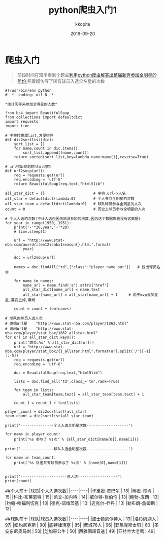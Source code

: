 ﻿---
layout:     post
title:      "python爬虫入门1"
date:       2016-09-20
author:     "kkopite"
header-img: "img/home-bg-o.jpg"
tags:
    - python
    - 爬虫
---

# 爬虫入门

> 前段时间在知乎看到个题主[利用python爬虫解答出整届新秀参加全明星的年份][1],照着模仿写了所有球员入选全名星的次数

```
#!/usr/bin/env python
# -*- coding: utf-8 -*-

"统计历年来参加全明星的人数"

from bs4 import BeautifulSoup
from collections import defaultdict
import requests
import time

# 字典转换成list,方便排序
def dic2sortlist(dic):
	sort_list = []
	for name,count in dic.items():
		sort_list.append((name,count))
	return sorted(sort_list,key=lambda name:name[1],reverse=True)

# url得出网站的html结构
def url2soup(url):
	req = requests.get(url)
	req.encoding = 'utf-8'
	return BeautifulSoup(req.text,"html5lib")

all_star_dict = {}						# 字典,url->人名
all_star = defaultdict(lambda:0)		# 个人参与全明星的次数
all_star_team = defaultdict(lambda:0)	# 球队球员参与全明星的人次
count = 0								# 历史上球员参与全明星的人次

# 个人入选的次数(不计入选但因伤病没参加的次数,因为这个数据库也没有这数据)
for year in range(1950, 1951):
	print('-'*20,year,'-'*20)
	# time.sleep(1)

	url = "http://www.stat-nba.com/award/item12isnba1season{}.html".format(
        year)

	doc = url2soup(url)

	names = doc.findAll("td",{"class":"player_name_out"})   # 找出球员名单

	for name in names:
		name_url = name.find('a').attrs['href']
		all_star_dict[name_url] = name.text
		all_star[name_url] = all_star[name_url] + 1		# 由于mvp会加星星,需要去掉,麻烦

	count = count + len(names)

# 球队的球员入选人次
# 原始url是	"http://www.stat-nba.com/player/1862.html"
# 访问url是	"http://www.stat-nba.com/player/stat_box/1862_allstar.html"
for url in all_star_dict.keys():
	print('球员:%s' % all_star_dict[url])
	url = "http://www.stat-nba.com/player/stat_box/{}_allstar.html".format(url.split('/')[-1][:-5])
	req = requests.get(url)
	req.encoding = 'utf-8'

	doc = BeautifulSoup(req.text,"html5lib")

	lists = doc.find_all('td',class_='tm',rank=True)

	for team in lists:
		all_star_team[team.text] = all_star_team[team.text] + 1

	count_1 = count_1 + len(lists)

player_count = dic2sortlist(all_star)
team_count = dic2sortlist(all_star_team)

print('---------------个人入选全明星次数-------------------')

for name in player_count:
	print('%s 参与了 %s次' % (all_star_dict[name[0]],name[1]))

print('---------------球队入选全明星次数-------------------')

for name in team_count:
	print('%s 队伍共有球员参与了 %s次' % (name[0],name[1]))


print('---------------------总人次------------------')
print(count)
```

##个人前十
|球员|个人入选次数|
|----|----|
|卡里姆-贾巴尔 | 18|
|蒂姆-邓肯 | 15|
|科比-布莱恩特 | 15|
|凯文-加内特 | 14|
|威尔特-张伯伦 | 13|
|鲍勃-库西 | 13|
|约翰-哈福利切克 | 13|
|德克-诺维茨基 | 13|
|迈克尔-乔丹 | 13|
|勒布朗-詹姆斯 | 12|

##球队前十
|球队|球员入选次数|
|----|----|
|波士顿凯尔特人 | 13|
|洛杉矶湖人 | 97|
|纽约尼克斯 | 90|
|底特律活塞 | 85|
|费城76人 | 66|
|菲尼克斯太阳 | 60|
|圣安东尼奥马刺 | 53|
|芝加哥公牛 | 50|
|西雅图超音速 | 49|
|亚特兰大老鹰 | 49|

  [1]: https://www.zhihu.com/question/49952469